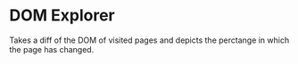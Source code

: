 # DOM Explorer
Takes a diff of the DOM of visited pages and depicts the perctange in which the page has changed.
